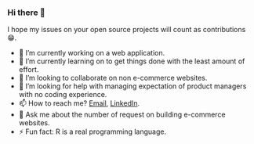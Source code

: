 ### Hi there 👋

I hope my issues on your open source projects will count as contributions 😁.

- 🔭 I’m currently working on a web application.
- 🌱 I’m currently learning on to get things done with the least amount of effort.
- 👯 I’m looking to collaborate on non e-commerce websites.
- 🤔 I’m looking for help with managing expectation of product managers with no coding experience.
- 📫 How to reach me? [Email](mailto:imaduddin.htm@gmail.com), [LinkedIn](https://www.linkedin.com/in/imaduddin-haetami/).
- 💬 Ask me about the number of request on building e-commerce websites.
- ⚡ Fun fact: R is a real programming language.
